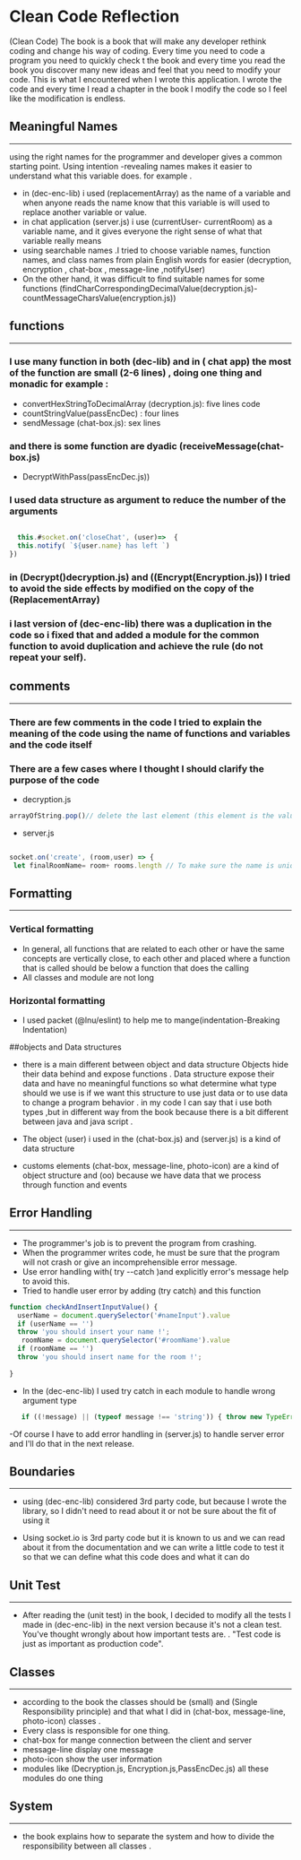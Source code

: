 # Clean Code  Reflection
(Clean Code) The book is a book that will make any developer rethink coding and change his way of  coding. Every time you need to code a program you need to quickly check t the book and every time you read the book you discover many new ideas and feel that you need to modify your code. This is what I encountered when I wrote this application. I wrote the code and every time I read a chapter in the book I modify the code so I feel like the modification is endless.
## Meaningful Names 
___

using the right names for the programmer and developer gives a common starting point. Using intention -revealing names makes it easier to understand what this variable does. for example . 
-  in (dec-enc-lib)  i used (replacementArray) as the name of a variable and when anyone reads the name know  that this variable is will used to replace another variable or value.
 -  in  chat application (server.js) i use (currentUser- currentRoom) as a variable name, and it gives everyone the right sense of what that variable really means
- using searchable names .I tried to choose variable names, function names, and class names from plain English words for easier (decryption, encryption , chat-box , message-line ,notifyUser)
- On the other hand, it was difficult to find suitable names for some functions (findCharCorrespondingDecimalValue(decryption.js)-countMessageCharsValue(encryption.js))

 ## functions
 ___

 ### I use many function in both (dec-lib) and in ( chat app)  the most of the function are small (2-6 lines) , doing one thing  and monadic for example :
 - convertHexStringToDecimalArray (decryption.js):  five lines code 
 - countStringValue(passEncDec) : four lines 
 - sendMessage (chat-box.js): sex lines 
 ### and there is some function are dyadic (receiveMessage(chat-box.js)
 - DecryptWithPass(passEncDec.js))
 ### I used data structure as  argument to reduce the number of the arguments

 ```javascript
 
   this.#socket.on('closeChat', (user)=>  {
   this.notify( `${user.name} has left `)
 })

```
### in (Decrypt()decryption.js) and ((Encrypt(Encryption.js)) I tried to avoid the side effects by modified on the copy of the (ReplacementArray)
### i last version of (dec-enc-lib) there was a duplication in the code so i fixed that and added a module for the common function to avoid duplication and achieve the rule (do not repeat your self).

## comments
___
###  There are few comments in the code I tried to explain the meaning of the code using the name of functions and variables and the code itself
### There are a few cases where I thought I should clarify the purpose of the code
 - decryption.js 
  ```javascript
 arrayOfString.pop()// delete the last element (this element is the value oh the message and not a char in the message)
  ```
  - server.js

   ```javascript

  socket.on('create', (room,user) => {
    let finalRoomName= room+ rooms.length // To make sure the name is unique 
   ``` 

## Formatting
____
### Vertical formatting
- In general, all functions that are related to each other or  have the same concepts are vertically close, to each other and placed where  a function that is called should be below a function that does the calling
- All classes and module are not  long 
### Horizontal formatting
- I used packet (@lnu/eslint) to help me to mange(indentation-Breaking Indentation) 

##objects and Data structures
- there is a main different between object and data structure
Objects hide their data behind and expose functions . Data structure expose their data and have no meaningful functions
so what determine what type should we use  is if we want this structure to use just data or to  use data to change a program behavior .
in my code I can say that i use both types ,but  in different way from the book because there is a bit different between java and java script .
- The object (user) i used in the (chat-box.js) and (server.js)  is a kind of data structure

- customs elements (chat-box, message-line, photo-icon) are a kind of object structure and (oo) because we have data that we process through function and events

## Error Handling
___
- The programmer's job is to prevent the program from crashing.
- When the programmer writes code, he must be sure that the program will not crash or give an incomprehensible error message.
- Use error handling with( try --catch )and explicitly error's message help to avoid this.
- Tried to handle user error by  adding
(try catch) and this function 
```javascript
function checkAndInsertInputValue() {
  userName = document.querySelector('#nameInput').value
  if (userName == '')
  throw 'you should insert your name !';
   roomName = document.querySelector('#roomName').value
  if (roomName == '')
  throw 'you should insert name for the room !';
  
}
```
- In the (dec-enc-lib) I used try catch in each module to handle  wrong argument type 
```javascript
   if ((!message) || (typeof message !== 'string')) { throw new TypeError('not valid argument') }
```
-Of course I have to add error handling in (server.js) to handle server error and I'll do that in the next release.

## Boundaries
____
 
 - using (dec-enc-lib) considered 3rd party code, but because I wrote   the library, so I didn't need to read about it or not be sure about the fit of using it
 
 - Using socket.io is 3rd party code but it is known to us and we can read about it from the documentation and we can write a little code to test it so that we can define what this code does and what it can do 


## Unit Test
____
- After reading the (unit test) in the book, I decided to modify all the tests I made in (dec-enc-lib) in the next version because it's not a clean test. You've thought wrongly about how important tests are. . "Test code is just as important as production code". 

## Classes
______________________
- according to the book the classes should be (small) and  (Single Responsibility principle)  and that what I did in (chat-box, message-line, photo-icon) classes .
- Every class is responsible for one thing.
- chat-box for mange connection between the client and server 
- message-line display one message 
- photo-icon show the user information 
- modules like (Decryption.js, Encryption.js,PassEncDec.js) all these modules do one thing

## System
_______________

-  the book explains how to separate the system and how to divide the responsibility between all classes .
 

